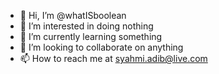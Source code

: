 - 👋 Hi, I’m @whatISboolean
- 👀 I’m interested in doing nothing
- 🌱 I’m currently learning something
- 💞️ I’m looking to collaborate on anything
- 📫 How to reach me at syahmi.adib@live.com

<!---
whatISboolean/whatISboolean is a ✨ special ✨ repository because its `README.md` (this file) appears on your GitHub profile.
You can click the Preview link to take a look at your changes.
--->
